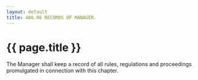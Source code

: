 ```yaml
---
layout: default 
title: 406.06 RECORDS OF MANAGER.
---
```


{{ page.title }}
================

The Manager shall keep a record of all rules, regulations and
proceedings promulgated in connection with this chapter.
